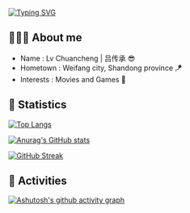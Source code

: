 [![Typing SVG](https://readme-typing-svg.herokuapp.com?font=trajan+pro&pause=1000&color=000000&center=true&vCenter=true&width=435&lines=%23+Stay+Determined+Stay+Focused)](https://git.io/typing-svg)

## 🧑🏻‍💻 About me

-  Name : Lv Chuancheng | 吕传承 😎
-  Hometown : Weifang city, Shandong province 🪁
-  Interests : Movies and Games 👾

## 📖 Statistics

[![Top Langs](https://github-readme-stats.vercel.app/api/top-langs/?username=anuraghazra&hide=JavaScript,TypeScript,HTML,CSS,GLSL,Rust,Go,Assembly)](https://github.com/anuraghazra/github-readme-stats)

[![Anurag's GitHub stats](https://github-readme-stats.vercel.app/api?username=lvcc2018&count_private=true&show_icons=true)](https://github.com/anuraghazra/github-readme-stats)

[![GitHub Streak](http://github-readme-streak-stats.herokuapp.com?user=lvcc2018&fire=002FA7&ring=4776EC&sideNums=002FA7&currStreakNum=002FA7&currStreakLabel=002FA7)](https://git.io/streak-stats)

## 🛝 Activities

[![Ashutosh's github activity graph](https://activity-graph.herokuapp.com/graph?username=Ashutosh00710&theme=minimal)](https://github.com/ashutosh00710/github-readme-activity-graph)
